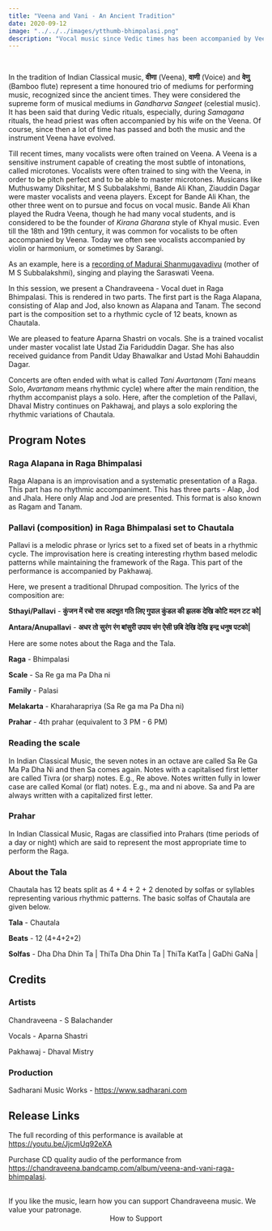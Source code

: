 ```yaml
---
title: "Veena and Vani - An Ancient Tradition"
date: 2020-09-12
image: "../../../images/ytthumb-bhimpalasi.png"
description: "Vocal music since Vedic times has been accompanied by Veena. In recent times, Sarangi, Harmonium and Violin are more common. Here we present a Veena-Vocal jugalbandhi(duet) in Raga Bhimpalasi in two parts. A Raga Alapana consisting of Alap, Jod and Jhala also known as Alapana and Tanam, and a composition based on a 12 beat cycle Chautala."
---
```


<you-tube videoid="JjcmUq92eXA"></you-tube>
<br>

In the tradition of Indian Classical music, **वीणा** (Veena), **वाणी** (Voice) and **वेणु** (Bamboo flute) represent a time honoured trio of mediums for performing music, recognized since the ancient times. They were considered the supreme form of musical mediums in *Gandharva Sangeet* (celestial music). It has been said that during Vedic rituals, especially, during *Samagana* rituals, the head priest was often accompanied by his wife on the Veena. Of course, since then a lot of time has passed and both the music and the instrument Veena have evolved.

Till recent times, many vocalists were often trained on Veena. A Veena is a sensitive instrument capable of creating the most subtle of intonations, called microtones. Vocalists were often trained to sing with the Veena, in order to be pitch perfect and to be able to master microtones. Musicans like Muthuswamy Dikshitar, M S Subbalakshmi, Bande Ali Khan, Ziauddin Dagar were master vocalists and veena players. Except for Bande Ali Khan, the other three went on to pursue and focus on vocal music. Bande Ali Khan played the Rudra Veena, though he had many vocal students, and is considered to be the founder of *Kirana Gharana* style of Khyal music. Even till the 18th and 19th century, it was common for vocalists to be often accompanied by Veena. Today we often see vocalists accompanied by violin or harmonium, or sometimes by Sarangi.

As an example, here is a [recording of Madurai Shanmugavadivu](https://www.youtube.com/watch?v=uNdsow608iA) (mother of M S Subbalakshmi), singing and playing the Saraswati Veena.

In this session, we present a Chandraveena - Vocal duet in Raga Bhimpalasi. This is rendered in two parts. The first part is the Raga Alapana, consisting of Alap and Jod, also known as Alapana and Tanam. The second part is the composition set to a rhythmic cycle of 12 beats, known as Chautala.

We are pleased to feature Aparna Shastri on vocals. She is a trained vocalist under master vocalist late Ustad Zia Fariduddin Dagar. She has also received guidance from Pandit Uday Bhawalkar and Ustad Mohi Bahauddin Dagar.

Concerts are often ended with what is called *Tani Avartanam* (*Tani* means Solo, *Avartanam* means rhythmic cycle) where after the main rendition, the rhythm accompanist plays a solo. Here, after the completion of the Pallavi, Dhaval Mistry continues on Pakhawaj, and plays a solo exploring the rhythmic variations of Chautala.

## Program Notes

### Raga Alapana in Raga Bhimpalasi
Raga Alapana is an improvisation and a systematic presentation of a Raga. This part has no rhythmic accompaniment. This has three parts - Alap, Jod and Jhala. Here only Alap and Jod are presented. This format is also known as Ragam and Tanam. 

### Pallavi (composition) in Raga Bhimpalasi set to Chautala
Pallavi is a melodic phrase or lyrics set to a fixed set of beats in a rhythmic cycle. The improvisation here is creating interesting rhythm based melodic patterns while maintaining the framework of the Raga. This part of the performance is accompanied by Pakhawaj.

Here, we present a traditional Dhrupad composition. The lyrics of the composition are:

**Sthayi/Pallavi** - **कुंजन में रचो रास अदभुत गति लिए गुपाल कुंडल की झलक देखि कोटि मदन टट को|**

**Antara/Anupallavi** - **अधर तो सुरंग रंग बांसुरी उपाय संग ऐसी छबि देखि देखि इन्द्र धनुष पटको|**

Here are some notes about the Raga and the Tala.

**Raga** - Bhimpalasi

**Scale** - Sa Re ga ma Pa Dha ni

**Family** - Palasi

**Melakarta** - Kharaharapriya (Sa Re ga ma Pa Dha ni)

**Prahar** - 4th prahar (equivalent to 3 PM - 6 PM)

### Reading the scale
In Indian Classical Music, the seven notes in an octave are called Sa Re Ga Ma Pa Dha Ni and then Sa comes again. Notes with a capitalised first letter are called Tivra (or sharp) notes. E.g., Re above. Notes written fully in lower case are called Komal (or flat) notes. E.g., ma and ni above. Sa and Pa are always written with a capitalized first letter.

### Prahar
In Indian Classical Music, Ragas are classified into Prahars (time periods of a day or night) which are said to represent the most appropriate time to perform the Raga.

### About the Tala
Chautala has 12 beats split as 4 + 4 + 2 + 2 denoted by solfas or syllables representing various rhythmic patterns. The basic solfas of Chautala are given below.

**Tala** - Chautala

**Beats** - 12 (4+4+2+2)

**Solfas** - Dha Dha Dhin Ta | ThiTa Dha Dhin Ta | ThiTa KatTa | GaDhi GaNa |

## Credits
### Artists
Chandraveena - S Balachander

Vocals - Aparna Shastri

Pakhawaj - Dhaval Mistry

### Production
Sadharani Music Works - https://www.sadharani.com

## Release Links

The full recording of this performance is available at https://youtu.be/JjcmUq92eXA

Purchase CD quality audio of the performance from https://chandraveena.bandcamp.com/album/veena-and-vani-raga-bhimpalasi.

<br>

<notice-box>
If you like the music, learn how you can support Chandraveena music. We value your patronage.
<div style="text-align:center">
<my-button to="/support/">How to Support</my-button>
</div>
</notice-box>
